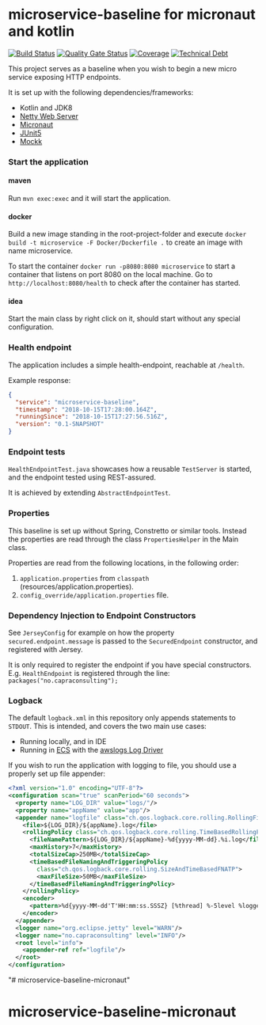 # microservice-baseline for micronaut and kotlin

[![Build Status](https://jenkins.capra.tv/buildStatus/icon?job=cals-baselines/microservice-baseline-micronaut/master)](https://jenkins.capra.tv/job/cals-baselines/job/microservice-baseline-micronaut/job/master/)
[![Quality Gate Status](https://sonarcloud.io/api/project_badges/measure?project=capraconsulting_microservice-baseline-micronaut&metric=alert_status)](https://sonarcloud.io/dashboard?id=capraconsulting_microservice-baseline-micronaut)
[![Coverage](https://sonarcloud.io/api/project_badges/measure?project=capraconsulting_microservice-baseline-micronaut&metric=coverage)](https://sonarcloud.io/dashboard?id=capraconsulting_microservice-baseline-micronaut)
[![Technical Debt](https://sonarcloud.io/api/project_badges/measure?project=capraconsulting_microservice-baseline-micronaut&metric=sqale_index)](https://sonarcloud.io/dashboard?id=capraconsulting_microservice-baseline-micronaut)

This project serves as a baseline when you wish to begin a new micro service exposing HTTP endpoints.

It is set up with the following dependencies/frameworks:  
* Kotlin and JDK8
* [Netty Web Server](https://netty.io/)
* [Micronaut](https://micronaut.io/)
* [JUnit5](https://junit.org/junit5/)
* [Mockk](https://mockk.io/)


### Start the application 

#### maven
Run `mvn exec:exec` and it will start the application.

#### docker 
Build a new image standing in the root-project-folder and execute `docker build -t microservice -F Docker/Dockerfile .` 
to create an image with name microservice.

To start the container `docker run -p8080:8080 microservice` to start a container that listens on port 8080 on
the local machine. Go to `http://localhost:8080/health` to check after the container has started. 

#### idea
Start the main class by right click on it, should start without any special configuration.


### Health endpoint

The application includes a simple health-endpoint, reachable at `/health`.

Example response:

```json
{
  "service": "microservice-baseline",
  "timestamp": "2018-10-15T17:28:00.164Z",
  "runningSince": "2018-10-15T17:27:56.516Z",
  "version": "0.1-SNAPSHOT"
}
```

### Endpoint tests

`HealthEndpointTest.java` showcases how a reusable `TestServer` is started,
and the endpoint tested using REST-assured.

It is achieved by extending `AbstractEndpointTest`.

### Properties

This baseline is set up without Spring, Constretto or similar tools.
Instead the properties are read through the class `PropertiesHelper` in
the Main class.

Properties are read from the following locations, in the following order:

1. `application.properties` from `classpath` (resources/application.properties).
2. `config_override/application.properties` file.

### Dependency Injection to Endpoint Constructors

See `JerseyConfig` for example on how the property `secured.endpoint.message`
is passed to the `SecuredEndpoint` constructor, and registered with Jersey.

It is only required to register the endpoint if you have special constructors.
E.g. `HealthEndpoint` is registered through the line: `packages("no.capraconsulting");`

### Logback

The default `logback.xml` in this repository only appends statements to `STDOUT`.
This is intended, and covers the two main use cases:

* Running locally, and in IDE
* Running in [ECS](https://aws.amazon.com/ecs/) with the [awslogs Log Driver](
  https://docs.aws.amazon.com/AmazonECS/latest/developerguide/using_awslogs.html)

If you wish to run the application with logging to file, you should use a
properly set up file appender:

```xml
<?xml version="1.0" encoding="UTF-8"?>
<configuration scan="true" scanPeriod="60 seconds">
  <property name="LOG_DIR" value="logs/"/>
  <property name="appName" value="app"/>
  <appender name="logfile" class="ch.qos.logback.core.rolling.RollingFileAppender">
    <file>${LOG_DIR}/${appName}.log</file>
    <rollingPolicy class="ch.qos.logback.core.rolling.TimeBasedRollingPolicy">
      <fileNamePattern>${LOG_DIR}/${appName}-%d{yyyy-MM-dd}.%i.log</fileNamePattern>
      <maxHistory>7</maxHistory>
      <totalSizeCap>250MB</totalSizeCap>
      <timeBasedFileNamingAndTriggeringPolicy
        class="ch.qos.logback.core.rolling.SizeAndTimeBasedFNATP">
        <maxFileSize>50MB</maxFileSize>
      </timeBasedFileNamingAndTriggeringPolicy>
    </rollingPolicy>
    <encoder>
      <pattern>%d{yyyy-MM-dd'T'HH:mm:ss.SSSZ} [%thread] %-5level %logger{35} - %msg%n</pattern>
    </encoder>
  </appender>
  <logger name="org.eclipse.jetty" level="WARN"/>
  <logger name="no.capraconsulting" level="INFO"/>
  <root level="info">
    <appender-ref ref="logfile"/>
  </root>
</configuration>
```
"# microservice-baseline-micronaut" 
# microservice-baseline-micronaut
